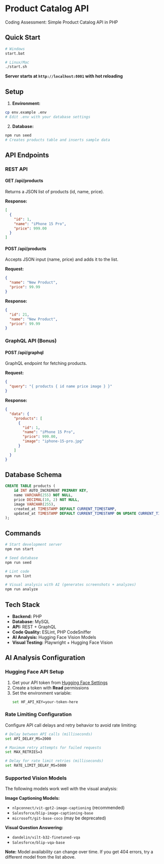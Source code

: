 # Product Catalog API

Coding Assessment: Simple Product Catalog API in PHP

## Quick Start

```bash
# Windows
start.bat

# Linux/Mac  
./start.sh
```

**Server starts at `http://localhost:8001` with hot reloading**

## Setup

1. **Environment:**
```bash
cp env.example .env
# Edit .env with your database settings
```

2. **Database:**
```bash
npm run seed
# Creates products table and inserts sample data
```

## API Endpoints

### REST API

#### GET /api/products
Returns a JSON list of products (id, name, price).

**Response:**
```json
[
  {
    "id": 1,
    "name": "iPhone 15 Pro",
    "price": 999.00
  }
]
```

#### POST /api/products
Accepts JSON input (name, price) and adds it to the list.

**Request:**
```json
{
  "name": "New Product",
  "price": 99.99
}
```

**Response:**
```json
{
  "id": 21,
  "name": "New Product",
  "price": 99.99
}
```

### GraphQL API (Bonus)

#### POST /api/graphql
GraphQL endpoint for fetching products.

**Request:**
```json
{
  "query": "{ products { id name price image } }"
}
```

**Response:**
```json
{
  "data": {
    "products": [
      {
        "id": 1,
        "name": "iPhone 15 Pro",
        "price": 999.00,
        "image": "iphone-15-pro.jpg"
      }
    ]
  }
}
```

## Database Schema

```sql
CREATE TABLE products (
    id INT AUTO_INCREMENT PRIMARY KEY,
    name VARCHAR(255) NOT NULL,
    price DECIMAL(10, 2) NOT NULL,
    image VARCHAR(255),
    created_at TIMESTAMP DEFAULT CURRENT_TIMESTAMP,
    updated_at TIMESTAMP DEFAULT CURRENT_TIMESTAMP ON UPDATE CURRENT_TIMESTAMP
);
```

## Commands

```bash
# Start development server
npm run start

# Seed database
npm run seed

# Lint code
npm run lint

# Visual analysis with AI (generates screenshots + analyzes)
npm run analyze
```

## Tech Stack
- **Backend:** PHP
- **Database:** MySQL
- **API:** REST + GraphQL
- **Code Quality:** ESLint, PHP CodeSniffer
- **AI Analysis:** Hugging Face Vision Models
- **Visual Testing:** Playwright + Hugging Face Vision

## AI Analysis Configuration

### Hugging Face API Setup
1. Get your API token from [Hugging Face Settings](https://huggingface.co/settings/tokens)
2. Create a token with **Read** permissions
3. Set the environment variable:
   ```bash
   set HF_API_KEY=your-token-here
   ```

### Rate Limiting Configuration
Configure API call delays and retry behavior to avoid rate limiting:

```bash
# Delay between API calls (milliseconds)
set API_DELAY_MS=2000

# Maximum retry attempts for failed requests
set MAX_RETRIES=3

# Delay for rate limit retries (milliseconds)
set RATE_LIMIT_DELAY_MS=5000
```

### Supported Vision Models
The following models work well with the visual analysis:

**Image Captioning Models:**
- `nlpconnect/vit-gpt2-image-captioning` (recommended)
- `Salesforce/blip-image-captioning-base`
- `microsoft/git-base-coco` (may be deprecated)

**Visual Question Answering:**
- `dandelin/vilt-b32-finetuned-vqa`
- `Salesforce/blip-vqa-base`

**Note:** Model availability can change over time. If you get 404 errors, try a different model from the list above.
